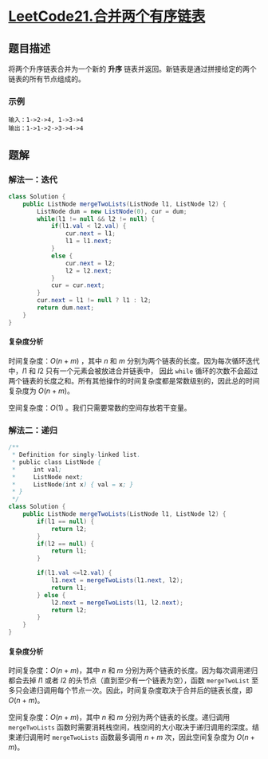 # [LeetCode21.合并两个有序链表](https://leetcode-cn.com/problems/merge-two-sorted-lists/)
## 题目描述
将两个升序链表合并为一个新的 **升序** 链表并返回。新链表是通过拼接给定的两个链表的所有节点组成的。 
### 示例
```
输入：1->2->4, 1->3->4
输出：1->1->2->3->4->4
```
## 题解
### 解法一：迭代
```java
class Solution {
    public ListNode mergeTwoLists(ListNode l1, ListNode l2) {
        ListNode dum = new ListNode(0), cur = dum;
        while(l1 != null && l2 != null) {
            if(l1.val < l2.val) {
                cur.next = l1;
                l1 = l1.next;
            }
            else {
                cur.next = l2;
                l2 = l2.next;
            }
            cur = cur.next;
        }
        cur.next = l1 != null ? l1 : l2;
        return dum.next;
    }
}
```
#### 复杂度分析

时间复杂度：$O(n+m)$ ，其中 $n$ 和 $m$ 分别为两个链表的长度。因为每次循环迭代中，$l1$ 和 $l2$ 只有一个元素会被放进合并链表中， 因此 `while` 循环的次数不会超过两个链表的长度之和。所有其他操作的时间复杂度都是常数级别的，因此总的时间复杂度为 $O(n+m)$。

空间复杂度：$O(1)$ 。我们只需要常数的空间存放若干变量。

### 解法二：递归
```java
/**
 * Definition for singly-linked list.
 * public class ListNode {
 *     int val;
 *     ListNode next;
 *     ListNode(int x) { val = x; }
 * }
 */
class Solution {
    public ListNode mergeTwoLists(ListNode l1, ListNode l2) {
        if(l1 == null) {
            return l2;
        }
        if(l2 == null) {
            return l1;
        }

        if(l1.val <=l2.val) {
            l1.next = mergeTwoLists(l1.next, l2);
            return l1;
        } else {
            l2.next = mergeTwoLists(l1, l2.next);
            return l2;
        }
    }
}
```
#### 复杂度分析

时间复杂度：$O(n+m)$，其中 $n$ 和 $m$ 分别为两个链表的长度。因为每次调用递归都会去掉 $l1$ 或者 $l2$ 的头节点（直到至少有一个链表为空），函数 `mergeTwoList` 至多只会递归调用每个节点一次。因此，时间复杂度取决于合并后的链表长度，即 $O(n+m)$。

空间复杂度：$O(n+m)$，其中 $n$ 和 $m$ 分别为两个链表的长度。递归调用 `mergeTwoLists` 函数时需要消耗栈空间，栈空间的大小取决于递归调用的深度。结束递归调用时 `mergeTwoLists` 函数最多调用 $n+m$ 次，因此空间复杂度为 $O(n+m)$。
